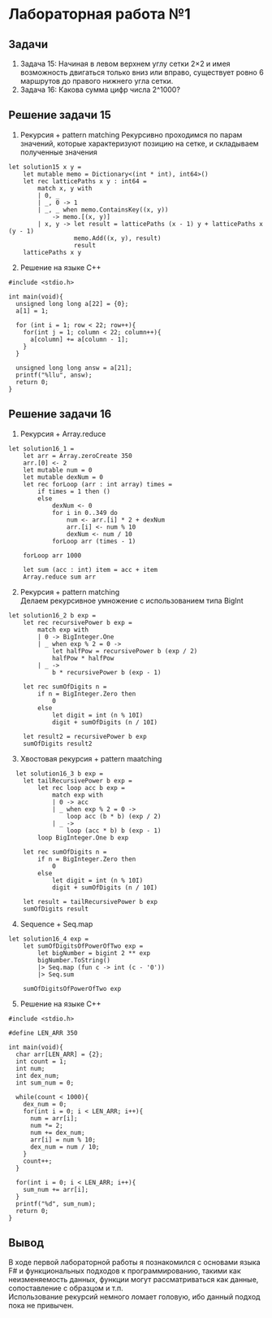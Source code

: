# Лабораторная работа №1  
## Задачи  
  1. Задача 15: Начиная в левом верхнем углу сетки 2×2 и имея возможность двигаться только вниз или вправо, существует ровно 6 маршрутов до правого нижнего угла сетки.
  2. Задача 16: Какова сумма цифр числа 2^1000?

## Решение задачи 15 
1. Рекурсия + pattern matching
Рекурсивно проходимся по парам значений, которые характеризуют позицию на сетке, и складываем полученные значения
```
let solution15 x y = 
    let mutable memo = Dictionary<(int * int), int64>()
    let rec latticePaths x y : int64 =
        match x, y with
        | 0, _
        | _, 0 -> 1
        | _, _ when memo.ContainsKey((x, y))
            -> memo.[(x, y)]
        | x, y -> let result = latticePaths (x - 1) y + latticePaths x (y - 1)
                  memo.Add((x, y), result)
                  result
    latticePaths x y
```
2. Решение на языке C++
```
#include <stdio.h>

int main(void){
  unsigned long long a[22] = {0};
  a[1] = 1;

  for (int i = 1; row < 22; row++){
    for(int j = 1; column < 22; column++){
      a[column] += a[column - 1];
    }
  }

  unsigned long long answ = a[21];
  printf("%llu", answ);
  return 0;
}
```
## Решение задачи 16
1. Рекурсия + Array.reduce
```
let solution16_1 =
    let arr = Array.zeroCreate 350
    arr.[0] <- 2
    let mutable num = 0
    let mutable dexNum = 0
    let rec forLoop (arr : int array) times =
        if times = 1 then ()
        else 
            dexNum <- 0
            for i in 0..349 do
                num <- arr.[i] * 2 + dexNum
                arr.[i] <- num % 10
                dexNum <- num / 10
            forLoop arr (times - 1)
    
    forLoop arr 1000

    let sum (acc : int) item = acc + item
    Array.reduce sum arr
```
2. Рекурсия + pattern matching  
Делаем рекурсивное умножение с использованием типа BigInt
```
let solution16_2 b exp =
    let rec recursivePower b exp =
        match exp with
        | 0 -> BigInteger.One
        | _ when exp % 2 = 0 ->
            let halfPow = recursivePower b (exp / 2)
            halfPow * halfPow
        | _ ->
            b * recursivePower b (exp - 1)

    let rec sumOfDigits n =
        if n = BigInteger.Zero then
            0
        else
            let digit = int (n % 10I)
            digit + sumOfDigits (n / 10I)

    let result2 = recursivePower b exp
    sumOfDigits result2
```
3. Хвостовая рекурсия + pattern maatching
```
  let solution16_3 b exp =
    let tailRecursivePower b exp =
        let rec loop acc b exp =
            match exp with
            | 0 -> acc
            | _ when exp % 2 = 0 ->
                loop acc (b * b) (exp / 2)
            | _ ->
                loop (acc * b) b (exp - 1)
        loop BigInteger.One b exp

    let rec sumOfDigits n =
        if n = BigInteger.Zero then
            0
        else
            let digit = int (n % 10I)
            digit + sumOfDigits (n / 10I)

    let result = tailRecursivePower b exp
    sumOfDigits result
```
4. Sequence + Seq.map
```
let solution16_4 exp =
    let sumOfDigitsOfPowerOfTwo exp =
        let bigNumber = bigint 2 ** exp
        bigNumber.ToString()
        |> Seq.map (fun c -> int (c - '0'))
        |> Seq.sum
    
    sumOfDigitsOfPowerOfTwo exp
```
5. Решение на языке C++
```
#include <stdio.h>

#define LEN_ARR 350

int main(void){
  char arr[LEN_ARR] = {2};
  int count = 1;
  int num;
  int dex_num;
  int sum_num = 0;

  while(count < 1000){
    dex_num = 0;
    for(int i = 0; i < LEN_ARR; i++){
      num = arr[i];
      num *= 2;
      num += dex_num;
      arr[i] = num % 10;
      dex_num = num / 10;
    }
    count++;
  }

  for(int i = 0; i < LEN_ARR; i++){
    sum_num += arr[i];
  }
  printf("%d", sum_num);
  return 0;
}
```

## Вывод  
В ходе первой лабораторной работы я познакомился с основами языка F# и функциональных подходов к программированию, такими как неизменяемость данных, функции могут рассматриваться как данные, сопоставление с образцом и т.п.  
Использование рекурсий немного ломает головую, ибо данный подход пока не привычен.
